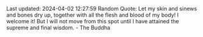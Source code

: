 Last updated: 2024-04-02 12:27:59
Random Quote: Let my skin and sinews and bones dry up, together with all the flesh and blood of my body! I welcome it! But I will not move from this spot until I have attained the supreme and final wisdom. - The Buddha
